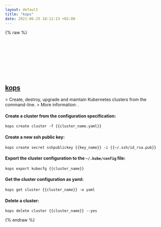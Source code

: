 ```yaml
---
layout: default
title: "kops"
date: 2021-06-25 18:12:13 +02:00
---
```

{% raw %}
<h2 id="kops">
  <a href="/en/common/kops.html">kops</a> <a href="#kops"><svg class="icon">
    <use href="/assets/images/unicode_sprite.svg#link" />
  </svg></a>
</h2>
> Create, destroy, upgrade and maintain Kubernetes clusters from the command-line.
> More information: <https://github.com/kubernetes/kops/>.

#### Create a cluster from the configuration specification:
```shell
kops create cluster -f {{cluster_name.yaml}}
```
#### Create a new ssh public key:
```shell
kops create secret sshpublickey {{key_name}} -i {{~/.ssh/id_rsa.pub}}
```
#### Export the cluster configuration to the `~/.kube/config` file:
```shell
kops export kubecfg {{cluster_name}}
```
#### Get the cluster configuration as yaml:
```shell
kops get cluster {{cluster_name}} -o yaml
```
#### Delete a cluster:
```shell
kops delete cluster {{cluster_name}} --yes
```
{% endraw %}